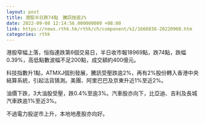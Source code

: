 ```yaml
---
layout: post
title: 港股半日跌74點　騰訊挫逾2%
date: 2022-09-08 12:14:56.000000000 +08:00
link: https://news.rthk.hk/rthk/ch/component/k2/1666038-20220908.htm
categories: rthk
---
```


港股窄幅上落，恒指連跌第6個交易日，半日收市報18969點，跌74點，跌幅0.39%，高低點數波幅不足200點，成交額約400億元。

科技指數升1點，ATMXJ個別發展，騰訊受壓跌逾2%，再有2%股份轉入香港中央結算系統，引起沽貨猜測。美團、阿里巴巴及京東升近1%至近2%。

油價下跌，3大油股受壓，跌0.4%至逾3%。汽車股亦向下，比亞迪、吉利及長城汽車跌逾1%至近3%。

不過電力股逆市上升，本地地產股亦向好。
